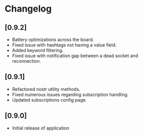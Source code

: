 # Changelog

## [0.9.2]

- Battery optimizations across the board.
- Fixed issue with hashtags not having a value field.
- Added keyword filtering.
- Fixed issue with notification gap between a dead socket and reconnection.

## [0.9.1]

- Refactored nostr utility methods.
- Fixed numerous issues regarding subscription handling.
- Updated subscriptions config page.

## [0.9.0]

- Initial release of application
